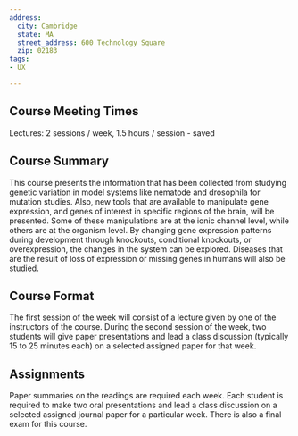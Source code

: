 ```yaml
---
address:
  city: Cambridge
  state: MA
  street_address: 600 Technology Square
  zip: 02183
tags:
- UX

---
```

## Course Meeting Times

Lectures: 2 sessions / week, 1.5 hours / session - saved

## Course Summary

This course presents the information that has been collected from studying genetic variation in model systems like nematode and drosophila for mutation studies. Also, new tools that are available to manipulate gene expression, and genes of interest in specific regions of the brain, will be presented. Some of these manipulations are at the ionic channel level, while others are at the organism level. By changing gene expression patterns during development through knockouts, conditional knockouts, or overexpression, the changes in the system can be explored. Diseases that are the result of loss of expression or missing genes in humans will also be studied.

## Course Format

The first session of the week will consist of a lecture given by one of the instructors of the course. During the second session of the week, two students will give paper presentations and lead a class discussion (typically 15 to 25 minutes each) on a selected assigned paper for that week.

## Assignments

Paper summaries on the readings are required each week. Each student is required to make two oral presentations and lead a class discussion on a selected assigned journal paper for a particular week. There is also a final exam for this course.